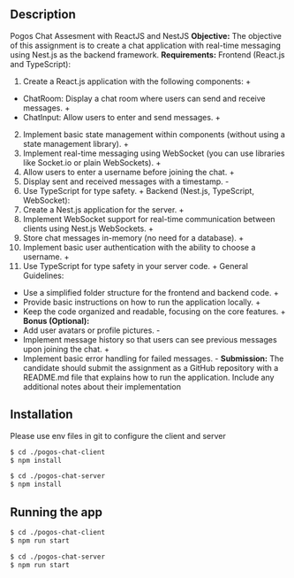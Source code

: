 ## Description

Pogos Chat Assesment with ReactJS and NestJS
**Objective:**
The objective of this assignment is to create a chat application with real-time messaging using
Nest.js as the backend framework.
**Requirements:**
Frontend (React.js and TypeScript):
1. Create a React.js application with the following components: +
- ChatRoom: Display a chat room where users can send and receive messages. +
- ChatInput: Allow users to enter and send messages. +
2. Implement basic state management within components (without using a state management
library). +
3. Implement real-time messaging using WebSocket (you can use libraries like Socket.io or
plain WebSockets). +
4. Allow users to enter a username before joining the chat. +
5. Display sent and received messages with a timestamp. -
6. Use TypeScript for type safety. +
Backend (Nest.js, TypeScript, WebSocket):
1. Create a Nest.js application for the server. +
2. Implement WebSocket support for real-time communication between clients using Nest.js
WebSockets. +
1. Store chat messages in-memory (no need for a database). +
2. Implement basic user authentication with the ability to choose a username. +
3. Use TypeScript for type safety in your server code. +
General Guidelines:
- Use a simplified folder structure for the frontend and backend code. +
- Provide basic instructions on how to run the application locally. +
- Keep the code organized and readable, focusing on the core features. +
**Bonus (Optional):**
- Add user avatars or profile pictures. -
- Implement message history so that users can see previous messages upon joining the chat. +
- Implement basic error handling for failed messages. -
**Submission:**
The candidate should submit the assignment as a GitHub repository with a README.md file
that explains how to run the application. Include any additional notes about their
implementation

## Installation

Please use env files in git to configure the client and server 

```bash
$ cd ./pogos-chat-client
$ npm install
```
```bash
$ cd ./pogos-chat-server
$ npm install
```

## Running the app

```bash
$ cd ./pogos-chat-client
$ npm run start
```
```bash
$ cd ./pogos-chat-server
$ npm run start
```
